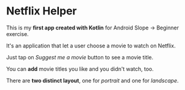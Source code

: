 # Netflix Helper
This is my **first app created with Kotlin** for Android Slope -> Beginner exercise.

It's an application that let a user choose a movie to watch on Netflix.

Just tap on *Suggest me a movie* button to see a movie title.

You can **add** movie titles you like and you didn't watch, too.

There are **two distinct layout**, one for *portrait* and one for *landscape*.
